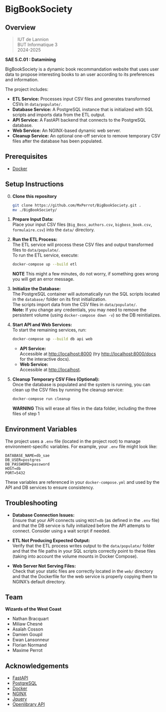 # BigBookSociety

## Overview

> IUT de Lannion            
> BUT Informatique 3     
> 2024-2025 

**SAE 5.C.01 : Datamining**

BigBookSociety is a dynamic book recommandation website that uses user data to propose interesting books to an user according to its preferences and information. 

The project includes:

- **ETL Service:** Processes input CSV files and generates transformed CSVs in `data/populate/`.
- **Database Service:** A PostgreSQL instance that is initialized with SQL scripts and imports data from the ETL output.
- **API Service:** A FastAPI backend that connects to the PostgreSQL database.
- **Web Service:** An NGINX-based dynamic web server.
- **Cleanup Service:** An optional one-off service to remove temporary CSV files after the database has been populated.

## Prerequisites

- [Docker](https://www.docker.com/) 

## Setup Instructions

0. **Clone this repository**
   ```sh
   git clone https://github.com/MxPerrot/BigBookSociety.git .
   mv ./BigBookSociety/
   ```

1. **Prepare Input Data:**  
   Place your input CSV files (`Big_Boss_authors.csv`, `bigboss_book.csv`, `formulaire.csv`) into the `data/` directory.

2. **Run the ETL Process:**  
   The ETL service will process these CSV files and output transformed files to `data/populate/`.  
   To run the ETL service, execute:
   
   ```sh
   docker-compose up --build etl
   ```

   **NOTE**
   This might a few minutes, do not worry, if something goes wrong you will get an error message.

3. **Initialize the Database:**  
   The PostgreSQL container will automatically run the SQL scripts located in the `database/` folder on its first initialization.  
   The scripts import data from the CSV files in `data/populate/`.  
   **Note:** If you change any credentials, you may need to remove the persistent volume (using `docker-compose down -v`) so the DB reinitializes.

4. **Start API and Web Services:**  
   To start the remaining services, run:
   
   ```sh
   docker-compose up --build db api web
   ```
   
   - **API Service:**  
     Accessible at [http://localhost:8000](http://localhost:8000) (try [http://localhost:8000/docs](http://localhost:8000/docs) for the interactive docs).  
   - **Web Service:**  
     Accessible at [http://localhost](http://localhost).

5. **Cleanup Temporary CSV Files (Optional):**  
   Once the database is populated and the system is running, you can clean up the CSV files by running the cleanup service:
   
   ```sh
   docker-compose run cleanup
   ```
   
   **WARNING**
   This will erase all files in the data folder, including the three files of step 1

## Environment Variables

The project uses a `.env` file (located in the project root) to manage environment-specific variables. For example, your `.env` file might look like:

```env
DATABASE_NAME=db_sae
DB_USER=postgres
DB_PASSWORD=password
HOST=db
PORT=5432
```

These variables are referenced in your `docker-compose.yml` and used by the API and DB services to ensure consistency.

## Troubleshooting

- **Database Connection Issues:**  
  Ensure that your API connects using `HOST=db` (as defined in the `.env` file) and that the DB service is fully initialized before the API attempts to connect. Consider using a wait script if needed.

- **ETL Not Producing Expected Output:**  
  Verify that the ETL process writes output to the `data/populate/` folder and that the file paths in your SQL scripts correctly point to these files (taking into account the volume mounts in Docker Compose).

- **Web Server Not Serving Files:**  
  Check that your static files are correctly located in the `web/` directory and that the Dockerfile for the web service is properly copying them to NGINX’s default directory.

## Team

**Wizards of the West Coast**

- Nathan Bracquart
- Miliaw Chesné
- Asaïah Cosson
- Damien Goupil
- Ewan Lansonneur
- Florian Normand
- Maxime Perrot

## Acknowledgements

- [FastAPI](https://fastapi.tiangolo.com/)
- [PostgreSQL](https://www.postgresql.org/)
- [Docker](https://www.docker.com/)
- [NGINX](https://www.nginx.com/)
- [Jquery](https://jquery.com/)
- [Openlibrary API](https://openlibrary.org/developers/api)
